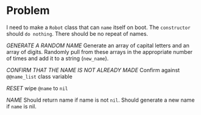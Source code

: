 # Problem

I need to make a `Robot` class that can `name` itself on boot. The `constructor` should `do nothing`. There should be no repeat of names.

*GENERATE A RANDOM NAME*
Generate an array of capital letters and an array of digits. Randomly pull from these arrays in the appropriate number of times and add it to a string (`new_name`).

*CONFIRM THAT THE NAME IS NOT ALREADY MADE*
Confirm against `@@name_list` class variable

*RESET*
wipe `@name` to `nil`

*NAME*
Should return name if name is not `nil`. Should generate a new name if `name` is nil.
